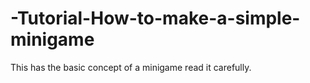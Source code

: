 # -Tutorial-How-to-make-a-simple-minigame
This has the basic concept of a minigame read it carefully.

